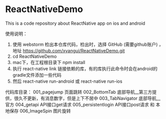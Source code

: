 # ReactNativeDemo
This is a code repository about ReactNative app on ios and android

使用说明：
1. 使用 webstorm 检出本仓库代码，检出时，选择 GitHub (需要github账户) ，地址 https://github.com/xyangui/ReactNativeDemo.git
2. cd ReactNativeDemo
3. mac下，在工程根目录下 npm install
4. 执行  react-native link  链接依赖的库，有的库执行此命令时会在android的gradle文件添加一些代码
5. 然后 react-native run-android 或 react-native run-ios

代码库目录：
001_pagejump      页面跳转
002_BottomTab     底部导航__第三方提供，很久不更新，有消息数字，但是上下不居中
003_TabNavigator  底部导航__官方
004_getapi        API接口get请求
005_persistentlogin  API接口post请求 和 本地保存
006_ImageSpin     图片旋转
